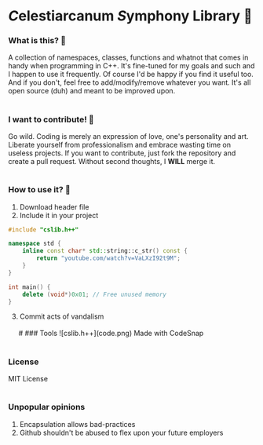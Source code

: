 # <b><i>C</i></b>elestiarcanum <b><i>S</i></b>ymphony Library 🧌
### What is this? 💅
A collection of namespaces, classes, functions and whatnot that comes in handy when programming in C++. It's fine-tuned for my goals and such and I happen to use it frequently. Of course I'd be happy if you find it useful too. And if you don't, feel free to add/modify/remove whatever you want. It's all open source (duh) and meant to be improved upon.

#
### I want to contribute! 🫦
Go wild. Coding is merely an expression of love, one's personality and art. Liberate yourself from professionalism and embrace wasting time on useless projects. If you want to contribute, just fork the repository and create a pull request. Without second thoughts, I <b>WILL</b> merge it.

#
### How to use it? 🦟
1. Download header file
2. Include it in your project
```cpp
#include "cslib.h++"

namespace std {
    inline const char* std::string::c_str() const {
        return "youtube.com/watch?v=VaLXzI92t9M";
    }
}

int main() {
    delete (void*)0x01; // Free unused memory
}
```
3. Commit acts of vandalism
<img src="https://raw.githubusercontent.com/ZiggityZaza/Anti36Manager/4f68dfdfd88fe8375025ae34bb0e8496a5ba601a/brazyimages/sexy.jpg" width="17"/>
#
### Tools
![cslib.h++](code.png)
Made with CodeSnap

#
### License
MIT License

#
### Unpopular opinions
1. Encapsulation allows bad-practices
2. Github shouldn't be abused to flex upon your future employers